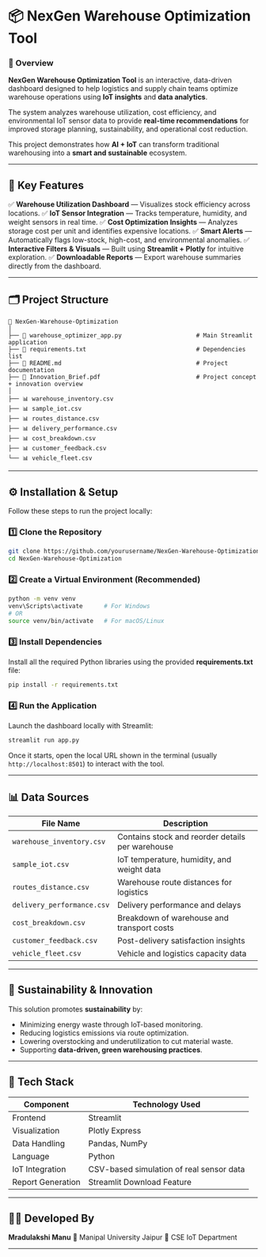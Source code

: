 # 📦 NexGen Warehouse Optimization Tool

### 🚀 Overview

**NexGen Warehouse Optimization Tool** is an interactive, data-driven dashboard designed to help logistics and supply chain teams optimize warehouse operations using **IoT insights** and **data analytics**.

The system analyzes warehouse utilization, cost efficiency, and environmental IoT sensor data to provide **real-time recommendations** for improved storage planning, sustainability, and operational cost reduction.

This project demonstrates how **AI + IoT** can transform traditional warehousing into a **smart and sustainable** ecosystem.

---

## 🧠 Key Features

✅ **Warehouse Utilization Dashboard** — Visualizes stock efficiency across locations.
✅ **IoT Sensor Integration** — Tracks temperature, humidity, and weight sensors in real time.
✅ **Cost Optimization Insights** — Analyzes storage cost per unit and identifies expensive locations.
✅ **Smart Alerts** — Automatically flags low-stock, high-cost, and environmental anomalies.
✅ **Interactive Filters & Visuals** — Built using **Streamlit + Plotly** for intuitive exploration.
✅ **Downloadable Reports** — Export warehouse summaries directly from the dashboard.

---

## 🗂️ Project Structure

```
📁 NexGen-Warehouse-Optimization
│
├── 📄 warehouse_optimizer_app.py                     # Main Streamlit application
├── 📄 requirements.txt                               # Dependencies list
├── 📄 README.md                                      # Project documentation
├── 📄 Innovation_Brief.pdf                           # Project concept + innovation overview
│
├── 📊 warehouse_inventory.csv
├── 📊 sample_iot.csv
├── 📊 routes_distance.csv
├── 📊 delivery_performance.csv
├── 📊 cost_breakdown.csv
├── 📊 customer_feedback.csv
└── 📊 vehicle_fleet.csv
```

---

## ⚙️ Installation & Setup

Follow these steps to run the project locally:

### 1️⃣ Clone the Repository

```bash
git clone https://github.com/yourusername/NexGen-Warehouse-Optimization.git
cd NexGen-Warehouse-Optimization
```

### 2️⃣ Create a Virtual Environment (Recommended)

```bash
python -m venv venv
venv\Scripts\activate      # For Windows
# OR
source venv/bin/activate   # For macOS/Linux
```

### 3️⃣ Install Dependencies

Install all the required Python libraries using the provided **requirements.txt** file:

```bash
pip install -r requirements.txt
```

### 4️⃣ Run the Application

Launch the dashboard locally with Streamlit:

```bash
streamlit run app.py
```

Once it starts, open the local URL shown in the terminal (usually `http://localhost:8501`) to interact with the tool.

---

## 📊 Data Sources

| File Name                  | Description                                      |
| -------------------------- | ------------------------------------------------ |
| `warehouse_inventory.csv`  | Contains stock and reorder details per warehouse |
| `sample_iot.csv`           | IoT temperature, humidity, and weight data       |
| `routes_distance.csv`      | Warehouse route distances for logistics          |
| `delivery_performance.csv` | Delivery performance and delays                  |
| `cost_breakdown.csv`       | Breakdown of warehouse and transport costs       |
| `customer_feedback.csv`    | Post-delivery satisfaction insights              |
| `vehicle_fleet.csv`        | Vehicle and logistics capacity data              |

---

## 🌱 Sustainability & Innovation

This solution promotes **sustainability** by:

* Minimizing energy waste through IoT-based monitoring.
* Reducing logistics emissions via route optimization.
* Lowering overstocking and underutilization to cut material waste.
* Supporting **data-driven, green warehousing practices**.

---

## 🧩 Tech Stack

| Component         | Technology Used                          |
| ----------------- | ---------------------------------------- |
| Frontend          | Streamlit                                |
| Visualization     | Plotly Express                           |
| Data Handling     | Pandas, NumPy                            |
| Language          | Python                                   |
| IoT Integration   | CSV-based simulation of real sensor data |
| Report Generation | Streamlit Download Feature               |

---

## 🧑‍💻 Developed By

**Mradulakshi Manu**
📍 Manipal University Jaipur
💼 CSE IoT Department

---

